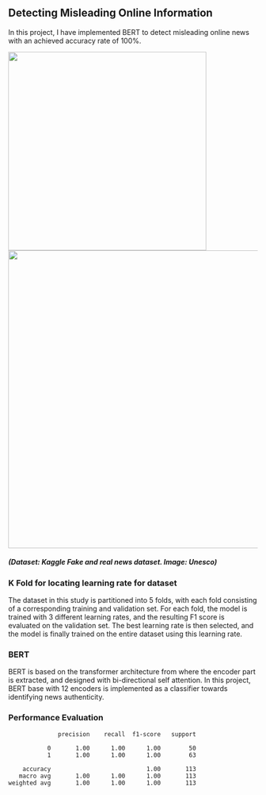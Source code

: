  ## Detecting Misleading Online Information

In this project, I have implemented BERT to detect misleading online news with an achieved accuracy rate of 100%.

<img src ="https://user-images.githubusercontent.com/21034990/229953675-f705a435-b895-4db5-9f77-e9ca185a0d73.png" width=400><img src ="https://user-images.githubusercontent.com/21034990/228343256-5e1322a9-681f-497c-9d25-21f03190f246.png" width=600><br>
##### (Dataset: Kaggle Fake and real news dataset.  Image: Unesco) 

### K Fold for locating learning rate for dataset
The dataset in this study is partitioned into 5 folds, with each fold consisting of a corresponding training and validation set. For each fold, the model is trained with 3 different learning rates, and the resulting F1 score is evaluated on the validation set. The best learning rate is then selected, and the model is finally trained on the entire dataset using this learning rate.

### BERT  
BERT is based on the transformer architecture from where the encoder part is extracted, and designed with bi-directional self attention.  In this project, BERT base with 12 encoders is implemented as a classifier towards identifying news authenticity.

### Performance Evaluation
```
              precision    recall  f1-score   support

           0       1.00      1.00      1.00        50
           1       1.00      1.00      1.00        63

    accuracy                           1.00       113
   macro avg       1.00      1.00      1.00       113
weighted avg       1.00      1.00      1.00       113
```
